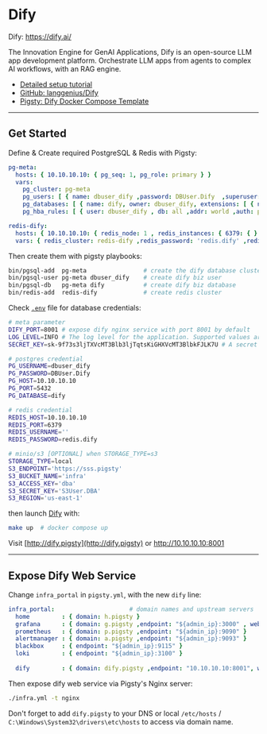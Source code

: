 # Dify

Dify: https://dify.ai/

The Innovation Engine for GenAI Applications, Dify is an open-source LLM app development platform. Orchestrate LLM apps from agents to complex AI workflows, with an RAG engine.

- [Detailed setup tutorial](https://pigsty.io/zh/blog/pg/dify-setup/)
- [GitHub: langgenius/Dify](https://github.com/langgenius/dify/)
- [Pigsty: Dify Docker Compose Template](https://github.com/Vonng/pigsty/tree/master/app/dify)


------

## Get Started

Define & Create required PostgreSQL & Redis with Pigsty:

```yaml
pg-meta:
  hosts: { 10.10.10.10: { pg_seq: 1, pg_role: primary } }
  vars:
    pg_cluster: pg-meta
    pg_users: [ { name: dbuser_dify ,password: DBUser.Dify  ,superuser: true ,pgbouncer: true ,roles: [ dbrole_admin ] } ]
    pg_databases: [ { name: dify, owner: dbuser_dify, extensions: [ { name: pgvector } ] } ]
    pg_hba_rules: [ { user: dbuser_dify , db: all ,addr: world ,auth: pwd ,title: 'allow dify user world pwd access' } ]

redis-dify:
  hosts: { 10.10.10.10: { redis_node: 1 , redis_instances: { 6379: { } } } }
  vars: { redis_cluster: redis-dify ,redis_password: 'redis.dify' ,redis_max_memory: 64MB }
```

Then create them with pigsty playbooks:

```bash
bin/pgsql-add  pg-meta                # create the dify database cluster
bin/pgsql-user pg-meta dbuser_dify    # create dify biz user
bin/pgsql-db   pg-meta dify           # create dify biz database
bin/redis-add  redis-dify             # create redis cluster
```

Check [`.env`](.env) file for database credentials:

```bash
# meta parameter
DIFY_PORT=8001 # expose dify nginx service with port 8001 by default
LOG_LEVEL=INFO # The log level for the application. Supported values are `DEBUG`, `INFO`, `WARNING`, `ERROR`, `CRITICAL`
SECRET_KEY=sk-9f73s3ljTXVcMT3Blb3ljTqtsKiGHXVcMT3BlbkFJLK7U # A secret key for signing and encryption, gen with `openssl rand -base64 42`

# postgres credential
PG_USERNAME=dbuser_dify
PG_PASSWORD=DBUser.Dify
PG_HOST=10.10.10.10
PG_PORT=5432
PG_DATABASE=dify

# redis credential
REDIS_HOST=10.10.10.10
REDIS_PORT=6379
REDIS_USERNAME=''
REDIS_PASSWORD=redis.dify

# minio/s3 [OPTIONAL] when STORAGE_TYPE=s3
STORAGE_TYPE=local
S3_ENDPOINT='https://sss.pigsty'
S3_BUCKET_NAME='infra'
S3_ACCESS_KEY='dba'
S3_SECRET_KEY='S3User.DBA'
S3_REGION='us-east-1'
```

then launch [Dify](https://dify.ai/) with:

```bash
make up  # docker compose up
```

Visit [http://dify.pigsty](http://dify.pigsty) or http://10.10.10.10:8001


------

## Expose Dify Web Service

Change `infra_portal` in `pigsty.yml`, with the new `dify` line:

```yaml
infra_portal:                     # domain names and upstream servers
  home         : { domain: h.pigsty }
  grafana      : { domain: g.pigsty ,endpoint: "${admin_ip}:3000" , websocket: true }
  prometheus   : { domain: p.pigsty ,endpoint: "${admin_ip}:9090" }
  alertmanager : { domain: a.pigsty ,endpoint: "${admin_ip}:9093" }
  blackbox     : { endpoint: "${admin_ip}:9115" }
  loki         : { endpoint: "${admin_ip}:3100" }
  
  dify         : { domain: dify.pigsty ,endpoint: "10.10.10.10:8001", websocket: true }
```

Then expose dify web service via Pigsty's Nginx server:

```bash
./infra.yml -t nginx
```

Don't forget to add `dify.pigsty` to your DNS or local `/etc/hosts` / `C:\Windows\System32\drivers\etc\hosts` to access via domain name.
